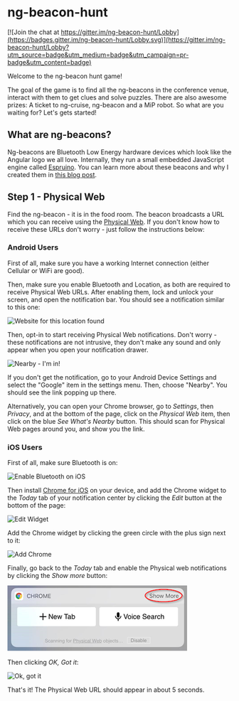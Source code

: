 # ng-beacon-hunt

[![Join the chat at https://gitter.im/ng-beacon-hunt/Lobby](https://badges.gitter.im/ng-beacon-hunt/Lobby.svg)](https://gitter.im/ng-beacon-hunt/Lobby?utm_source=badge&utm_medium=badge&utm_campaign=pr-badge&utm_content=badge)

Welcome to the ng-beacon hunt game! 

The goal of the game is to find all the ng-beacons in the conference venue, interact with them to get clues and solve puzzles. There are also awesome prizes: A ticket to ng-cruise, ng-beacon and a MiP robot. So what are you waiting for? Let's gets started!

## What are ng-beacons?

Ng-beacons are Bluetooth Low Energy hardware devices which look like the Angular logo we all love. Internally, they run a small embedded JavaScript engine called [Espruino](espruino.com). You can learn more about these beacons and why I created them in [this blog post](https://medium.com/@urish/introducing-ng-beacons-344d79370593#.x6uhqakpg).

## Step 1 - Physical Web

Find the ng-beacon - it is in the food room. The beacon broadcasts a URL which you can receive using the [Physical Web](https://medium.com/@urish/exploring-the-physical-web-without-buying-beacons-efae51e36c2e). If you don't know how to receive these URLs don't worry - just follow the instructions below:

### Android Users

First of all, make sure you have a working Internet connection (either Cellular or WiFi are good). 

Then, make sure you enable Bluetooth and Location, as both are required to receive Physical Web URLs. After enabling them, lock and unlock your screen, and open the notification bar. You should see a notification similar to this one:

![Website for this location found](https://cdn-images-1.medium.com/max/880/1*nWEB6VTJC4RCdebKbEFupQ.png)

Then, opt-in to start receiving Physical Web notifications. Don't worry - these notifications are not intrusive, they don't make any sound and only appear when you open your notification drawer.

![Nearby - I'm in!](https://cdn-images-1.medium.com/max/880/1*VLYaby421lw8X1mDr4LFyg.png)

If you don't get the notification, go to your Android Device Settings and select the "Google" item in the settings menu. Then, choose "Nearby". You should see the link popping up there.

Alternatively, you can open your Chrome browser, go to *Settings*, then *Privacy*, and at the bottom of the page, click on the *Physical Web* item, then click on the blue *See What's Nearby* button. This should scan for Physical Web pages around you, and show you the link. 

### iOS Users

First of all, make sure Bluetooth is on:

![Enable Bluetooth on iOS](https://google.github.io/physical-web/assets/images/bluetooth_on.png)

Then install [Chrome for iOS](https://itunes.apple.com/us/app/google-chrome-the-fast-and-secure-web-browser/id535886823?mt=8) on your device, and add the Chrome widget to the *Today* tab of your notification center by clicking the *Edit* button at the bottom of the page:

![Edit Widget](https://google.github.io/physical-web/assets/images/edit_widget.png)

Add the Chrome widget by clicking the green circle with the plus sign next to it:

![Add Chrome](https://google.github.io/physical-web/assets/images/widget_not_added.png)

Finally, go back to the *Today* tab and enable the Physical web notifications by clicking the *Show more* button:

![Show more](images/chrome-show-more.png)

Then clicking *OK, Got it*:

![Ok, got it](https://google.github.io/physical-web/assets/images/opt_in.png)

That's it! The Physical Web URL should appear in about 5 seconds.

